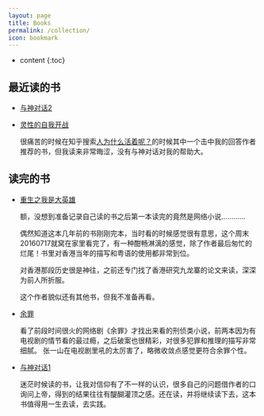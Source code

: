 ```yaml
---
layout: page
title: Books
permalink: /collection/
icon: bookmark
---
```


* content
{:toc}

## 最近读的书

* [与神对话2](https://book.douban.com/subject/26575975/)

* [灵性的自我开战](https://book.douban.com/subject/25711748/)

    很痛苦的时候在知乎搜索[人为什么活着呢？](https://book.douban.com/subject/25711748/)的时候其中一个击中我的回答作者推荐的书，但我读来非常晦涩，没有与神对话对我的帮助大。



## 读完的书

* [重生之我是大英雄](http://chuangshi.qq.com/bk/qc/458712.html)

	额，没想到准备记录自己读的书之后第一本读完的竟然是网络小说…………
	
	偶然知道这本几年前的书刚刚完本，当时看的时候感觉很有意思，这个周末20160717就窝在家里看完了，有一种酣畅淋漓的感觉，除了作者最后匆忙的烂尾！书里对香港当年的描写和粤语的使用都非常到位。
	
	对香港那段历史很是神往，之前还专门找了香港研究九龙寨的论文来读，深深为前人所折服。
	
	这个作者貌似还有其他书，但我不准备再看。
	
* [余罪](https://book.douban.com/subject/26613724/)

	看了前段时间很火的网络剧《余罪》才找出来看的刑侦类小说，前两本因为有电视剧的情节看的最过瘾，之后破案也很精彩，对很多犯罪和推理的描写非常细腻。
	张一山在电视剧里吼的太厉害了，略微收敛点感觉更符合余罪个性。
	
* [与神对话1](https://book.douban.com/subject/26392337/)

    迷茫时候读的书，让我对信仰有了不一样的认识，很多自己的问题借作者的口询问上帝，得到的结果往往有醍醐灌顶之感。还在读，并将继续读下去，这本书值得用一生去读，去实践。
